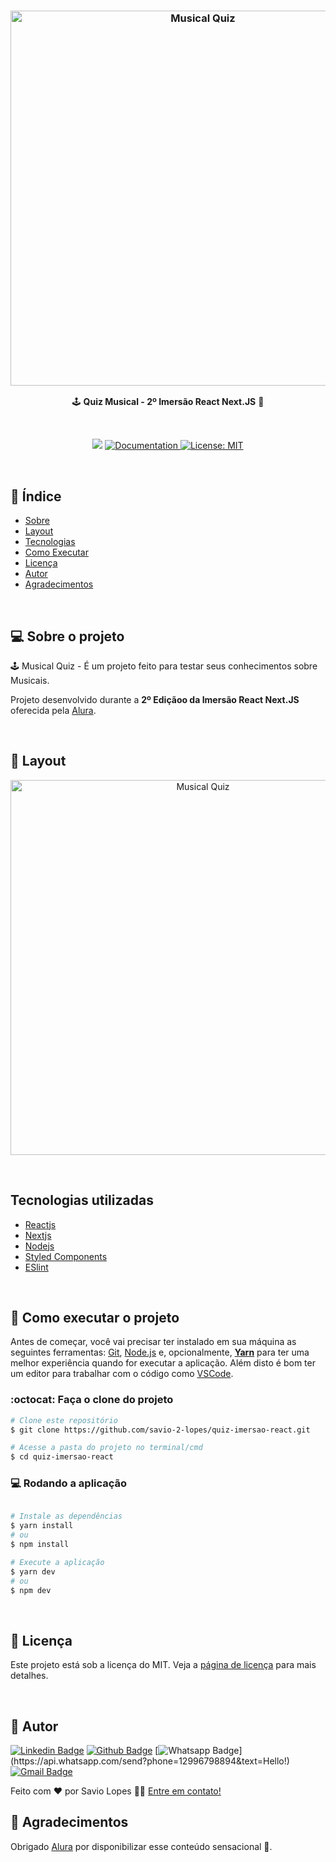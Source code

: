 <h3 align="center">
    <img alt="Musical Quiz" title="Musical Quiz" src="./assets/01.gif" width="600px" />
</h3>

<p align="center"> 🕹️ <strong>Quiz Musical - 2º Imersão React Next.JS</strong> 🚧 </p>
 
<br>

<p align="center">
   <img src="https://img.shields.io/badge/version-0.0.1-yellow.svg" />
  
  <a href="https://github.com/savio-2-lopes">
    <img alt="Documentation" src="https://img.shields.io/badge/documentation-yes-brightgreen.svg" target="_blank" />
  </a>
 
 <a href="https://github.com/savio-2-lopes">
    <img alt="License: MIT" src="https://img.shields.io/badge/License-MIT-blue.svg" target="_blank" />
  </a>
</p>

<br> 

## :pushpin: Índice

- [Sobre](#sobre-o-projeto)
- [Layout](#layout)
- [Tecnologias](#tecnologias)
- [Como Executar](#executar)
- [Licença](#licenca)
- [Autor](#autor)
- [Agradecimentos](#agradecimento)

<br>

<a id="sobre-o-projeto"></a>

## 💻 Sobre o projeto

🕹️ Musical Quiz - É um projeto feito para testar seus conhecimentos sobre Musicais.

Projeto desenvolvido durante a **2º Ediçãoo da Imersão React Next.JS** oferecida pela [Alura](https://www.alura.com.br).

<br>

<a id="layout"></a>

## 🎨 Layout

<p align="center" style="display: flex; align-items: flex-start; justify-content: center;">
  <img alt="Musical Quiz" title="#Musical-Quiz" src="./assets/01.gif" width="600px">
</p>

<br>

<a id="tecnologias"></a>

## Tecnologias utilizadas
* [Reactjs](https://pt-br.reactjs.org)
* [Nextjs](https://nextjs.org)
* [Nodejs](https://nodejs.org/en/)
* [Styled Components](https://styled-components.com/)
* [ESlint](https://eslint.org)

<br>

<a id="executar"></a>

## 🚀 Como executar o projeto

Antes de começar, você vai precisar ter instalado em sua máquina as seguintes ferramentas: [Git](https://git-scm.com), [Node.js](https://nodejs.org/en/) e, opcionalmente, **[Yarn](https://yarnpkg.com/)** para ter uma melhor experiência quando for executar a aplicação. 
Além disto é bom ter um editor para trabalhar com o código como [VSCode](https://code.visualstudio.com/).

### :octocat: Faça o clone do projeto

```bash
# Clone este repositório
$ git clone https://github.com/savio-2-lopes/quiz-imersao-react.git

# Acesse a pasta do projeto no terminal/cmd
$ cd quiz-imersao-react

```

### 💻 Rodando a aplicação
```bash

# Instale as dependências
$ yarn install 
# ou
$ npm install 

# Execute a aplicação 
$ yarn dev
# ou
$ npm dev 
```

<br>

<a id="licenca"></a>

## :memo: Licença

Este projeto está sob a licença do MIT. Veja a [página de licença](https://opensource.org/licenses/MIT) para mais detalhes.

<br>

<a id="autor"></a>

## 🦸 Autor
        
[![Linkedin Badge](https://img.shields.io/badge/savio-lopes-blue?style=flat-square&logo=Linkedin&logoColor=white&link=https://https://www.linkedin.com/in/savio-lopes/)](https://www.linkedin.com/in/savio-lopes/) 
[![Github Badge](https://img.shields.io/badge/-Github-000?style=flat-square&logo=Github&logoColor=white&link=https://github.com/savio-2-lopes)](https://github.com/savio-2-lopes)
[![Whatsapp Badge](https://img.shields.io/badge/-Whatsapp-4CA143?style=flat-square&labelColor=4CA143&logo=whatsapp&logoColor=white&link=https://api.whatsapp.com/send?phone=12996798894&text=Hello!)](https://api.whatsapp.com/send?phone=12996798894&text=Hello!)
[![Gmail Badge](https://img.shields.io/badge/-Gmail-c14438?style=flat-square&logo=Gmail&logoColor=white&link=mailto:savioaugulopes@gmail.com)](mailto:savioaugulopes@gmail.com)

Feito com ❤️ por Savio Lopes 👋🏽 [Entre em contato!](https://www.linkedin.com/in/savio-lopes/)

<a id="agradecimento"></a>

## 💙  Agradecimentos
Obrigado [Alura](https://www.alura.com.br) por disponibilizar esse conteúdo sensacional 🚀.
